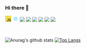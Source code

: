 ### Hi there 👋

<!--
**Sunil1208/Sunil1208** is a ✨ _special_ ✨ repository because its `README.md` (this file) appears on your GitHub profile.

Here are some ideas to get you started:

- 🔭 I’m currently working on ...
- 🌱 I’m currently learning ...
- 👯 I’m looking to collaborate on ...
- 🤔 I’m looking for help with ...
- 💬 Ask me about ...
- 📫 How to reach me: ...
- 😄 Pronouns: ...
- ⚡ Fun fact: ...
-->

<code><img height="20" src="https://raw.githubusercontent.com/github/explore/80688e429a7d4ef2fca1e82350fe8e3517d3494d/topics/javascript/javascript.png"></code>
<code><img height="20" src="https://raw.githubusercontent.com/github/explore/80688e429a7d4ef2fca1e82350fe8e3517d3494d/topics/react/react.png"></code>
<code><img height="20" src="https://media.glassdoor.com/sqll/433703/mongodb-squarelogo-1564695792753.png"></code>
<code><img height="20" src="https://icon-library.com/images/node-js-icon/node-js-icon-15.jpg"></code>
<code><img height="20" src="https://icon-library.com/images/2018/2052015_flask-flask-web-framework-transparent-png.png"></code>
<code><img height="20" src="[https://icon-library.com/images/2018/2052015_flask-flask-web-framework-transparent-png.png](https://icon-library.com/images/django-icon/django-icon-12.jpg)"></code>
<code><img height="20" src="[https://icon-library.com/images/2018/2052015_flask-flask-web-framework-transparent-png.png](https://icon-library.com/images/a2757b299d_45223.png)"></code>
<code><img height="20" src="[https://icon-library.com/images/2018/2052015_flask-flask-web-framework-transparent-png.png](https://icon-library.com/images/postgresql-icon/postgresql-icon-12.jpg)"></code>

<br></br>
![Anurag's github stats](https://github-readme-stats.vercel.app/api?username=Sunil1208&show_icons=true&count_private=true&hide=stars&include_all_commits=true&theme=buefy)
[![Top Langs](https://github-readme-stats.vercel.app/api/top-langs/?username=Sunil1208&layout=compact)](https://github.com/Sunil1208/github-readme-stats)
